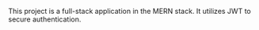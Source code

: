 This project is a full-stack application in the MERN stack. It utilizes JWT to secure authentication.
